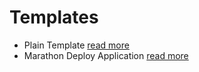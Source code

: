 # Templates

* Plain Template [read more](/cds-template-plain/README.md)
* Marathon Deploy Application [read more](/cds-template-deploy-marathon-app/README.md)
